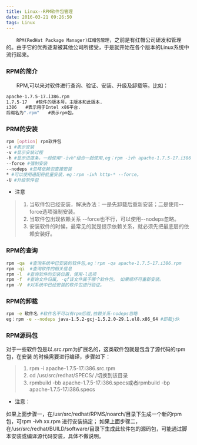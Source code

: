 ```yaml
---
title: Linux--RPM软件包管理
date: 2016-03-21 09:26:50
tags: Linux
---
```


　　`RPM(RedHat Package Manager)红帽包管理`，之前是有红帽公司研发和管理的。由于它的优秀逐渐被其他公司所接受，于是就开始在各个版本的Linux系统中流行起来。

<!-- more -->

### RPM的简介

　　RPM,可以来对软件进行查询、验证、安装、升级及卸载等。比如：

``` bash
apache-1.7.5-17.i386.rpm
1.7.5-17　　#软件的版本号，主版本和此版本.
i386　　#表示用于Intel x86平台.
后缀名为".rpm"　　#表示rpm包。
```

### PRM的安装

``` bash
rpm [option] rpm软件包
-i #表示安装
-v #显示安装过程
-h #显示进度条，一般使用"-ivh"组合一起使用,eg：rpm -ivh apache-1.7.5-17.i386.rpm
--force #强制安装
--nodeps #忽略依赖包直接安装
* #可以使用通配符批量安装，eg：rpm -ivh http-* --force。
-U #升级软件包
```

- 注意

> 1. 当软件包已经安装，解决办法：一是先卸载后重新安装；二是使用--force选项强制安装。 
> 2. 当软件包出现依赖关系 --force也不行，可以使用--nodeps忽略。
> 3. 安装软件的时候，最常见的就是提示依赖关系，就必须先把最底层的依赖安装好。


### RPM的查询

``` bash
rpm -qa  #查询系统中已安装的软件包,eg：rpm -qa apache-1.7.5-17.i386.rpm
rpm -qi  #查询软件的相关信息
rpm -l  #查询软件的安装位置，使用-l选项
rpm -f  #查询文件归属, -qf该文件属于哪个软件包。 如果顺坏可重新安装。
rpm -V  #对系统中已经安装的软件包进行验证。
```

### RPM的卸载

``` bash
rpm -e 软件名 #软件名不可以有rpm后缀,依赖关系-nodeps忽略
eg：rpm -e --nodeps java-1.5.2-gcj-1.5.2.0-29.1.el8.x86_64 #卸载jdk
```

### RPM源码包
对于一些软件包是以.src.rpm为扩展名的，这类软件包就是包含了源代码的rpm包，在安装
的时候需要进行编译，步骤如下：

> 1. rpm -i apache-1.7.5-17.i386.src.rpm
> 2. cd /usr/src/redhat/SPECS/     /切换到该目录
> 3. rpmbuild -bb apache-1.7.5-17.i386.specs或者rpmbuild -bp apache-1.7.5-17.i386.specs

- 注意：

如果上面步骤一，在/usr/src/redhat/RPMS/noarch/目录下生成一个新的rpm包，可rpm -ivh xx.rpm 进行安装搞定；
如果上面步骤二，在/usr/src/redhat/BUILD/software/目录下生成此软件包的源码包，可能通过脚本安装或编译源代码安装，具体不做说明。